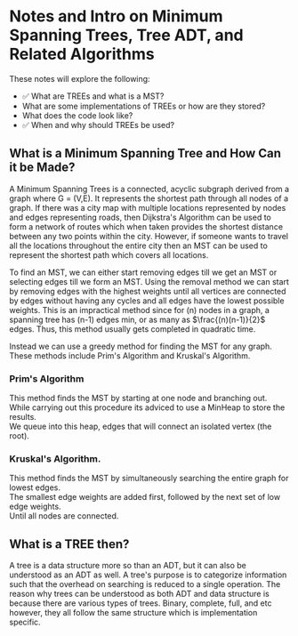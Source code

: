 # Notes and Intro on Minimum Spanning Trees, Tree ADT, and Related Algorithms

These notes will explore the following:
- ✅ What are TREEs and what is a MST?
- What are some implementations of TREEs or how are they stored?
- What does the code look like?
- ✅ When and why should TREEs be used?

## What is a Minimum Spanning Tree and How Can it be Made?

A Minimum Spanning Trees is a connected, acyclic subgraph derived from a graph where G = (V,E). It represents the shortest path through all nodes of a graph. If there was a city map with multiple locations represented by nodes and edges representing roads, then Dijkstra's Algorithm can be used to form a network of routes which when taken provides the shortest distance between any two points within the city. However, if someone wants to travel all the locations throughout the entire city then an MST can be used to represent the shortest path which covers all locations.

To find an MST, we can either start removing edges till we get an MST or selecting edges till we form an MST. Using the removal method we can start by removing edges with the highest weights until all vertices are connected by edges without having any cycles and all edges have the lowest possible weights. This is an impractical method since for (n) nodes in a graph, a spanning tree has (n-1) edges min, or as many as $\frac{(n)(n-1)}{2}$ edges. Thus, this method usually gets completed in quadratic time.

Instead we can use a greedy method for finding the MST for any graph.<br>
These methods include Prim's Algorithm and Kruskal's Algorithm.<br>

### Prim's Algorithm

This method finds the MST by starting at one node and branching out.<br>
While carrying out this procedure its adviced to use a MinHeap to store the results.<br>
We queue into this heap, edges that will connect an isolated vertex (the root).

### Kruskal's Algorithm.

This method finds the MST by simultaneously searching the entire graph for lowest edges.<br>
The smallest edge weights are added first, followed by the next set of low edge weights.<br>
Until all nodes are connected.

## What is a TREE then?

A tree is a data structure more so than an ADT, but it can also be understood as an ADT as well. A tree's purpose is to categorize information such that the overhead on searching is reduced to a single operation. The reason why trees can be understood as both ADT and data structure is because there are various types of trees. Binary, complete, full, and etc however, they all follow the same structure which is implementation specific.